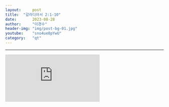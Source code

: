```yaml
---
layout:     post
title:	"갈라디아서 2:1-10"
date:       2023-08-28
author:     "이경수"
header-img: "img/post-bg-01.jpg"
youtube:    "sno4ue8pYwU"
category:   "qt"
---
```


<hr>
<div class="youtube">
    <iframe src="https://www.youtube.com/embed/sno4ue8pYwU" title="YouTube video player" frameborder="0" allow="accelerometer; autoplay; clipboard-write; encrypted-media; gyroscope; picture-in-picture; web-share" allowfullscreen></iframe>
</div>